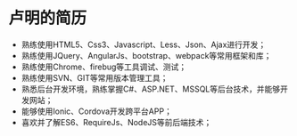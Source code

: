 # 卢明的简历
* 熟练使用HTML5、Css3、Javascript、Less、Json、Ajax进行开发；
* 熟练使用JQuery、AngularJs、bootstrap、webpack等常用框架和库；
* 熟练使用Chrome、firebug等工具调试、测试；
* 熟练使用SVN、GIT等常用版本管理工具；
* 熟悉后台开发环境，熟练掌握C#、ASP.NET、MSSQL等后台技术，并能够开发网站；
* 能够使用Ionic、Cordova开发跨平台APP；
* 喜欢并了解ES6、RequireJs、NodeJS等前后端技术；